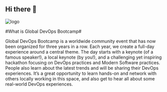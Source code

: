 ## Hi there 👋

![logo](https://globaldevopsbootcamp.com/images/logo.svg)

#What is Global DevOps Bootcamp#

Global DevOps Bootcamp is a worldwide community event that has now been organized for three years in a row. 
Each year, we create a full-day experience around a central theme. The day starts with a keynote (of a famous speaker!), a local keynote (by you!), 
and a challenging yet inspiring hackathon focusing on DevOps practices and Modern Software practices. 
People also learn about the latest trends and will be sharing their DevOps experiences. 
It’s a great opportunity to learn hands-on and network with others locally working in this space, and also get to hear all about some real-world DevOps experiences.

